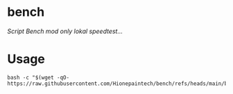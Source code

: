 # bench
*Script Bench mod only lokal speedtest...*

# Usage 
```
bash -c "$(wget -qO- https://raw.githubusercontent.com/Hionepaintech/bench/refs/heads/main/bench.sh)"
```

